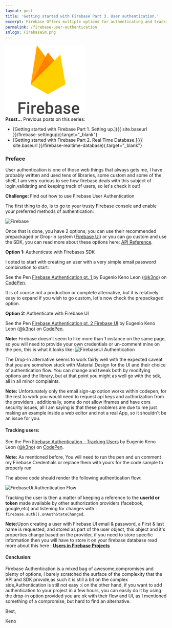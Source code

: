 ```yaml
---
layout: post
title: 'Getting started with Firebase Part 3. User authentication.'
excerpt: Firebase Offers multiple options for authenticating and tracking users through their API, join me in finding out more.
permalink: /firebase-user-authentication
smlogo: FirebaseSm.png
---
```

<div class="text-center"><img src="assets/images/firebase.png" alt="firebase"></div>


<div class="speechBubble"><b>Pssst...</b> Previous posts on this series:
</div>

- [Getting started with Firebase Part 1. Setting up.]({{ site.baseurl }}/firebase-settingup){:target="_blank"}
- [Getting started with Firebase Part 2. Real Time Database.]({{ site.baseurl }}/firebase-realtime-database){:target="_blank"}


<h3 class="fancy">Preface</h3>

User authentication is one of those web things that always gets me, I have probably written and used tens of libraries, some custom and some of the shelf, I am very curious to see how firebase deals with this subject of login,validating and keeping track of users, so let's check it out!

<div class="challenge"> <b>Challenge: </b> Find out how to use Firebase User Authentication </div>

The first thing to do, is to go to your trusty Firebase console and enable your preferred methods of authentication:

<img src="https://kenoleon.github.io/Front-End-Web-Dev-UI-UX/assets/images/postImages/Firebase/Firebase07.jpg" alt="Firebase">

Once that is done, you have 2 options; you can use their recommended prepackaged or Drop-in system (<a href="https://github.com/firebase/FirebaseUI-Web" target="_blank">Firebase UI</a>) or you can go custom and use the SDK, you can read more about these options here: <a href="https://firebase.google.com/docs/auth/web/password-auth#before_you_begin" target="_blank">API Reference</a>.

<div class="step"> <b>Option 1: </b> Authenticate with Firebases SDK </div>

I opted to start with creating an user with a very simple email password combination to start:

<p data-height="600" data-theme-id="27284" data-slug-hash="bgqXdz" data-default-tab="js,result" data-user="k3no" data-embed-version="2" data-pen-title="Firebase  Authentication  pt. 1 " class="codepen">See the Pen <a href="http://codepen.io/k3no/pen/bgqXdz/">Firebase  Authentication  pt. 1 </a> by Eugenio  Keno   Leon (<a href="http://codepen.io/k3no">@k3no</a>) on <a href="http://codepen.io">CodePen</a>.</p>
<script async src="https://production-assets.codepen.io/assets/embed/ei.js"></script>

It is of course not a production or complete alternative, but it is relatively easy to expand if you wish to go custom, let's now check the prepackaged option.

<div class="step"> <b>Option 2: </b> Authenticate with Firebase UI </div>

<p data-height="600" data-theme-id="27284" data-slug-hash="vgmmrY" data-default-tab="js,result" data-user="k3no" data-embed-version="2" data-pen-title="Firebase  Authentication  pt. 2  Firebase UI" class="codepen">See the Pen <a href="http://codepen.io/k3no/pen/vgmmrY/">Firebase  Authentication  pt. 2  Firebase UI</a> by Eugenio  Keno   Leon (<a href="http://codepen.io/k3no">@k3no</a>) on <a href="http://codepen.io">CodePen</a>.</p>
<script async src="https://production-assets.codepen.io/assets/embed/ei.js"></script>

<div class="note"> <b>Note:</b> Firebase doesn't seem to like more than 1 instance on the same page, so you will need to provide your own credentials or un-comment mine on the pen, this is what it looks like:

<img src="https://kenoleon.github.io/Front-End-Web-Dev-UI-UX/assets/images/postImages/Firebase/Firebase08.jpg" alt="FirebaseUi Authentication">

</div>


The Drop-In alternative seems to work fairly well with the expected  caveat that you are somehow stuck with Material Design for the UI and their choice of authentication flow. You can change and tweak both by modifying options and the library, but at that point you might as well go with the sdk, all in all minor complaints.



<div class = "note"><b>Note:</b> Unfortunately only the email sign-up option works within codepen, for the rest to work you would need to request api keys and authorization from the providers , additionally, some do not allow iframes and have cors security issues, all I am saying is that these problems are due to me just making an example inside a web editor and not a real App, so it shouldn't be an issue for you.</div>

<h4 class="fancy">Tracking users: </h4>

<p data-height="600" data-theme-id="27284" data-slug-hash="GrmwwM" data-default-tab="js,result" data-user="k3no" data-embed-version="2" data-pen-title="Firebase  Authentication - Tracking Users" class="codepen">See the Pen <a href="http://codepen.io/k3no/pen/GrmwwM/">Firebase  Authentication - Tracking Users</a> by Eugenio  Keno   Leon (<a href="http://codepen.io/k3no">@k3no</a>) on <a href="http://codepen.io">CodePen</a>.</p>
<script async src="https://production-assets.codepen.io/assets/embed/ei.js"></script>

<div class="note"> <b>Note:</b> As mentioned before, You will need to run the pen  and un comment my  Firebase Credentials or replace them with yours for the code sample to properly run</div>

The above code should render the following authentication flow:

<img src="https://kenoleon.github.io/Front-End-Web-Dev-UI-UX/assets/images/postImages/Firebase/Firebase09.jpg" alt="FirebaseUi Authentication Flow">

Tracking the user is then a matter of keeping a reference to the **userId or token** made available by other authorization providers (facebook, google,etc) and listening for changes with :
<code>firebase.auth().onAuthStateChanged</code>.

<div class="note"> <b>Note:</b>Upon creating a user with Firebase UI email & password, a First & last name is requested, and stored as part of the user object, this object and it's properties change based on the provider, if you need to store specific information then you will have to store it on your firebase database read more about this here : <a href="https://firebase.google.com/docs/auth/users" target="_blank"><b>Users in Firebase Projects</b></a></div>

<h4 class="fancy">Conclusion: </h4>

Firebase Authentication is a mixed bag of awesome,compromises and plenty of options, I barely scratched the surface of the complexity that the API and SDK provide,as such it is still a bit on the complex side,Authentication is still not easy :( on the other hand, if you want to add authentication to your project in a few hours, you can easily do it by using the drop-in option provided you are ok with their flow and UI, as I mentioned something of a compromise, but hard to find an alternative.


Best,

Keno
